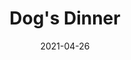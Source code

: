 ---
title: Dog's Dinner
date: 2021-04-26
cover: dogs-dinner-cover.jpg

bandcamp: https://spidercat.bandcamp.com/track/dogs-dinner
spotify: https://open.spotify.com/album/06Pot1aQnmfLAtAiOWS1wg
soundcloud: https://soundcloud.com/user-161325081-780103189/dogs-dinner
---